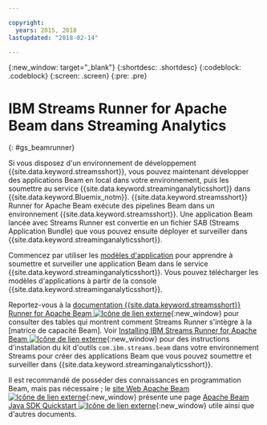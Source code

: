 ```yaml
---

copyright:
  years: 2015, 2018
lastupdated: "2018-02-14"

---
```


<!-- Attribute definitions -->
{:new_window: target="_blank"}
{:shortdesc: .shortdesc}
{:codeblock: .codeblock}
{:screen: .screen}
{:pre: .pre}

# IBM Streams Runner for Apache Beam dans Streaming Analytics
{: #gs_beamrunner}

Si vous disposez d'un environnement de développement {{site.data.keyword.streamsshort}}, vous pouvez maintenant développer des applications Beam en local dans votre environnement, puis les soumettre au service {{site.data.keyword.streaminganalyticsshort}} dans {{site.data.keyword.Bluemix_notm}}. {{site.data.keyword.streamsshort}} Runner for Apache Beam exécute des pipelines Beam dans un environnement {{site.data.keyword.streamsshort}}. Une application Beam lancée avec Streams Runner est convertie en un fichier SAB (Streams Application Bundle) que vous pouvez ensuite déployer et surveiller dans {{site.data.keyword.streaminganalyticsshort}}.


Commencez par utiliser les [modèles d'application](/docs/services/StreamingAnalytics/c_starterapps.html) pour apprendre à soumettre et surveiller une application Beam dans le service {{site.data.keyword.streaminganalyticsshort}}. Vous pouvez télécharger les modèles d'applications à partir de la console {{site.data.keyword.streaminganalyticsshort}}.

Reportez-vous à la [documentation {{site.data.keyword.streamsshort}} Runner for Apache Beam ![Icône de lien externe](../../icons/launch-glyph.svg "Icône de lien externe")](https://ibmstreams.github.io/streamsx.documentation/docs/beamrunner/beamrunner-1-intro/){:new_window} pour consulter des tables qui montrent comment Streams Runner s'intègre à la [matrice de capacité Beam]. Voir [Installing IBM Streams Runner for Apache Beam ![Icône de lien externe](../../icons/launch-glyph.svg "Icône de lien externe")](http://bit.ly/2zFDpPr){:new_window} pour des instructions d'installation du kit d'outils `com.ibm.streams.beam` dans votre environnement Streams pour créer des applications Beam que vous pouvez soumettre et surveiller dans {{site.data.keyword.streaminganalyticsshort}}.

Il est recommandé de posséder des connaissances en programmation Beam, mais pas nécessaire ; le [site Web Apache Beam ![Icône de lien externe](../../icons/launch-glyph.svg "Icône de lien externe")](https://beam.apache.org/documentation/){:new_window} présente une page [Apache Beam Java SDK Quickstart ![Icône de lien externe](../../icons/launch-glyph.svg "Icône de lien externe")](https://beam.apache.org/get-started/quickstart-java/){:new_window} utile ainsi que d'autres documents.
